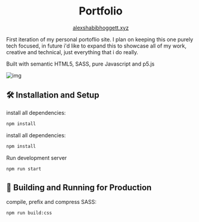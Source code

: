 <h1 align='center'>Portfolio</h1>

<div align="center" font-size='2'>
  
  [alexshabibhoggett.xyz](http://alexshabibhoggett.xyz)
  
</div>

First iteration of my personal portoflio site. I plan on keeping this one purely tech focused, in future i'd like to expand this to showcase all of my work, creative and technical, just everything that i do really.

Built with semantic HTML5, SASS, pure Javascript and p5.js

![img](https://i.imgur.com/FeyLae8.png)

## 🛠 Installation and Setup

install all dependencies:
```sh
npm install
```

install all dependencies:
```sh
npm install
```

Run development server
```sh
npm run start
```

## 🚀 Building and Running for Production

compile, prefix and compress SASS:
```sh
npm run build:css
```
